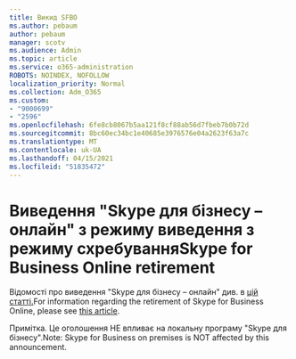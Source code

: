 ```yaml
---
title: Викид SFBO
ms.author: pebaum
author: pebaum
manager: scotv
ms.audience: Admin
ms.topic: article
ms.service: o365-administration
ROBOTS: NOINDEX, NOFOLLOW
localization_priority: Normal
ms.collection: Adm_O365
ms.custom:
- "9000699"
- "2596"
ms.openlocfilehash: 6fe8cb8067b5aa121f8cf88ab56d7fbeb7b0b72d
ms.sourcegitcommit: 8bc60ec34bc1e40685e3976576e04a2623f63a7c
ms.translationtype: MT
ms.contentlocale: uk-UA
ms.lasthandoff: 04/15/2021
ms.locfileid: "51835472"
---
```

# <a name="skype-for-business-online-retirement"></a><span data-ttu-id="0157c-102">Виведення "Skype для бізнесу – онлайн" з режиму виведення з режиму схребування</span><span class="sxs-lookup"><span data-stu-id="0157c-102">Skype for Business Online retirement</span></span>

<span data-ttu-id="0157c-103">Відомості про виведення "Skype для бізнесу – онлайн" див. в [цій статті.](https://techcommunity.microsoft.com/t5/Microsoft-Teams-Blog/Skype-for-Business-Online-to-Be-Retired-in-2021/ba-p/777833)</span><span class="sxs-lookup"><span data-stu-id="0157c-103">For information regarding the retirement of Skype for Business Online, please see [this article](https://techcommunity.microsoft.com/t5/Microsoft-Teams-Blog/Skype-for-Business-Online-to-Be-Retired-in-2021/ba-p/777833).</span></span>

<span data-ttu-id="0157c-104">Примітка. Це оголошення НЕ впливає на локальну програму "Skype для бізнесу".</span><span class="sxs-lookup"><span data-stu-id="0157c-104">Note: Skype for Business on premises is NOT affected by this announcement.</span></span> 